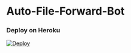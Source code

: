 # Auto-File-Forward-Bot

### Deploy on Heroku
[![Deploy](https://www.herokucdn.com/deploy/button.svg)](https://heroku.com/deploy?template=https://github.com/PANDITHAN/file-forward)

